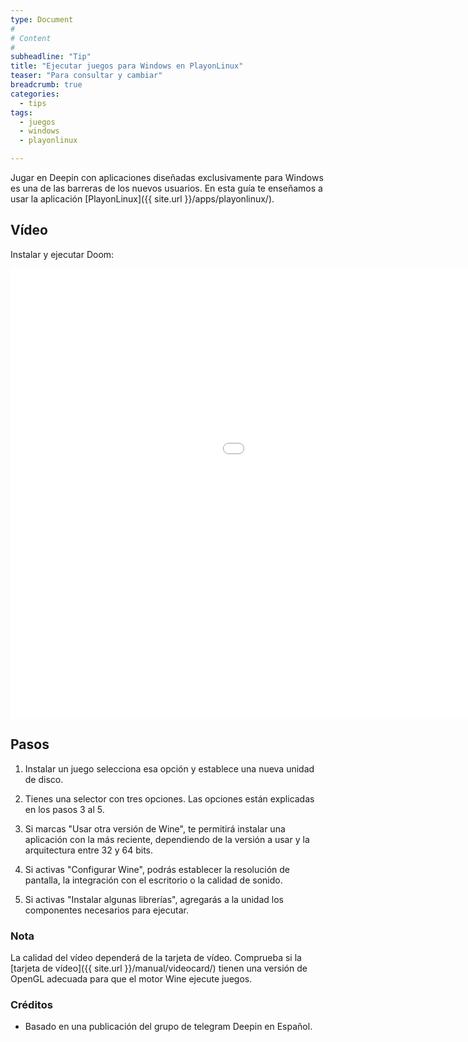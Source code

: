 ```yaml
---
type: Document
#
# Content
#
subheadline: "Tip"
title: "Ejecutar juegos para Windows en PlayonLinux"
teaser: "Para consultar y cambiar"
breadcrumb: true   
categories:
  - tips
tags:
  - juegos
  - windows
  - playonlinux

---
```


Jugar en Deepin con aplicaciones diseñadas exclusivamente para Windows es una de las barreras de los nuevos usuarios. En esta guía te enseñamos a usar la aplicación [PlayonLinux]({{ site.url }}/apps/playonlinux/).

## Vídeo
Instalar y ejecutar Doom:
<div class="flex-video">
        <iframe width="1280" height="720" src="//www.youtube.com/embed/xl6Q1qmMIQo" frameborder="0" allowfullscreen></iframe>
</div>

## Pasos

1. Instalar un juego selecciona esa opción y establece una nueva unidad de disco.

2. Tienes una selector con tres opciones. Las opciones están explicadas en los pasos 3 al 5.

3. Si marcas "Usar otra versión de Wine", te permitirá instalar una aplicación con la más reciente, dependiendo de la versión a usar y la arquitectura entre 32 y 64 bits.

4. Si activas "Configurar Wine", podrás establecer la resolución de pantalla, la integración con el escritorio o la calidad de sonido.

5. Si activas "Instalar algunas librerías", agregarás a la unidad los componentes necesarios para ejecutar.

### Nota

La calidad del vídeo dependerá de la tarjeta de vídeo. Comprueba si la [tarjeta de vídeo]({{ site.url }}/manual/videocard/) tienen una versión de OpenGL adecuada para que el motor Wine ejecute juegos.

### Créditos

* Basado en una publicación del grupo de telegram Deepin en Español.
